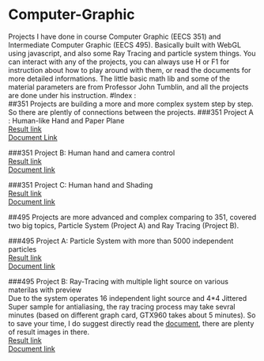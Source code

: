 # Computer-Graphic
Projects I have done in course Computer Graphic (EECS 351) and Intermediate Computer Graphic (EECS 495).
Basically built with WebGL using javascript, and also some Ray Tracing and particle system things.
You can interact with any of the projects, you can always use H or F1 for instruction about how to play around with them, or read the documents for more detailed informations.
The little basic math lib and some of the material parameters are from Professor John Tumblin, and all the projects are done under his instruction. 
#Index :     
##351 Projects are building a more and more complex system step by step. So there are plently of connections between the projects.
###351 Project A : Human-like Hand and Paper Plane     
[Result link](https://yifeige.github.io/Computer-Graphic/351-ProjectA/GeYifei_ProjA.html)    
[Document Link](https://yifeige.github.io/Computer-Graphic/351-ProjectA/GeYifei_ProjA.pdf)
   
###351 Project B: Human hand and camera control   
[Result link](https://yifeige.github.io/Computer-Graphic/351-ProjectB/GeYifei_ProjB.html)   
[Document link](https://yifeige.github.io/Computer-Graphic/351-ProjectB/GeYifei_ProjB.pdf)   
     
###351 Project C: Human hand and Shading  
[Result link](https://yifeige.github.io/Computer-Graphic/351-ProjectC/GeYifei_ProjC.html)   
[Document link](https://yifeige.github.io/Computer-Graphic/351-ProjectC/GeYifei_ProjC.pdf)    
   
   
##495 Projects are more advanced and complex comparing to 351, covered two big topics, Particle System (Project A) and Ray Tracing (Project B).   

###495 Project A: Particle System with more than 5000 independent particles  
[Result link](https://yifeige.github.io/Computer-Graphic/495-ProjectA/GeYifei_ProjA.html)     
[Document link](https://yifeige.github.io/Computer-Graphic/495-ProjectA/GeYifei_ProjA.pdf)      
   

###495 Project B: Ray-Tracing with multiple light source on various materilas with preview    
Due to the system operates 16 independent light source and 4*4 Jittered Super sample for antialiasing, the ray tracing process may take sevral minutes (based on different graph card, GTX960 takes about 5 minutes). So to save your time, I do suggest directly read the [document](https://yifeige.github.io/Computer-Graphic/495-ProjectB/GeYifei_ProjB.pdf), there are plenty of result images in there.     
[Result link](https://yifeige.github.io/Computer-Graphic/495-ProjectB/GeYifei_ProjB.html)     
[Document link](https://yifeige.github.io/Computer-Graphic/495-ProjectB/GeYifei_ProjB.pdf)      

